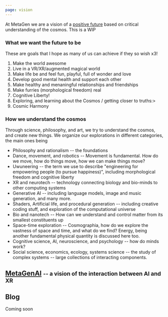 ```yaml
---
page: vision
---
```


At MetaGen we are a vision of a [positive future](https://www.existentialhope.com/) based on critical understanding of the cosmos. This is a WIP

### What we want the future to be

These are goals that I hope as many of us can achieve if they so wish x3!

1. Make the world awesome
2. Live in a VR/XR/augmented magical world
3. Make life be and feel fun, playful, full of wonder and love
4. Develop good mental health and support each other
5. Make healthy and menaningful relationships and friendships
6. Make furries (morphological freedom) real
7. Cognitive Liberty!
8. Exploring, and learning about the Cosmos / getting closer to truths:>
9. Cosmic Harmony

### How we understand the cosmos

Through science, philosophy, and art, we try to understand the cosmos, and create new things. We organize our explorations in different categories, the main ones being

* Philosophy and rationalism -- the foundations
* Dance, movement, and robotics -- Movement is fundamental. How do we move, how do things move, how we can make things move?
* Uwuneering -- the term we use to describe "engineering for empowering people (to pursue happiness)", including morphological freedom and cognitive liberty
* XR and neurotech -- technology connecting biology and bio-minds to other computing systems
* Generative AI -- including language models, image and music generation, and many more.
* Shaders, Artificial life, and procedural generation -- including creative coding stuff, and exploration of the computational universe
* Bio and nanotech -- How can we understand and control matter from its smallest constituents up
* Space-time exploration -- Cosmographia, how do we explore the vastness of space and time, and what do we find? Energy, being another fundamental physical quantity is discussed here too.
* Cognitive science, AI, neuroscience, and psychology -- how do minds work?
* Social science, economics, ecology, systems science -- the study of complex systems -- large collections of interacting components.

## [MetaGenAI](/ai) <small>-- a vision of the interaction between AI and XR</small>

## Blog

Coming soon

